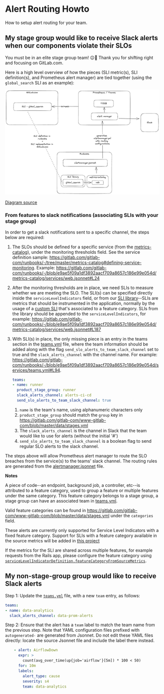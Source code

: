 # Alert Routing Howto

How to setup alert routing for your team.

## My stage group would like to receive Slack alerts when our components violate their SLOs

You must be in an elite stage group team! 😉🙂 Thank you for shifting right and focusing on GitLab.com.

Here is a high level overview of how the pieces (SLI metric(s), SLI definition(s), and Prometheus alert manager) are tied together (using the `global_search` SLI as an example):

![alert-manager](img/alert-routing.png)

[Diagram source](img/alert-routing.excalidraw)

### From features to slack notifications (associating SLIs with your stage group)

In order to get a slack notifications sent to a specific channel, the steps below are required:

1. The SLOs should be defined for a specific service (from the [metrics-catalog](https://gitlab.com/gitlab-com/runbooks/-/tree/master/metrics-catalog/services)), under the monitoring thresholds field. See the service definition sample: <https://gitlab.com/gitlab-com/runbooks/-/tree/master/metrics-catalog#defining-service-monitoring>. Example: <https://gitlab.com/gitlab-com/runbooks/-/blob/e9ae5f09a1df3892aacf709a8657c186e99e054d/metrics-catalog/services/web.jsonnet#L24>

1. After the monitoring thresholds are in place, we need SLIs to measure whether we are meeting the SLO. The SLI(s) can be specified directly inside the `serviceLevelIndicators` field, or from our [SLI library](https://gitlab.com/gitlab-com/runbooks/-/blob/master/metrics-catalog/gitlab-slis/library.libsonnet)--SLIs are metrics that should be instrumented in the application, normally by the usage of a [custom SLI](https://docs.gitlab.com/ee/development/application_slis/) that's associated to a feature category. SLIs from the library should be appended to the `serviceLevelIndicators`, for example: <https://gitlab.com/gitlab-com/runbooks/-/blob/e9ae5f09a1df3892aacf709a8657c186e99e054d/metrics-catalog/services/web.jsonnet#L187>

1. With SLI(s) in place, the only missing piece is an entry in the teams section in the [teams.yml](https://gitlab.com/gitlab-com/runbooks/-/blob/e9ae5f09a1df3892aacf709a8657c186e99e054d/services/teams.yml) file, where the team information should be added along with the flag  `send_slo_alerts_to_team_slack_channel` set to true and the `slack_alerts_channel` with the channel name. For example: <https://gitlab.com/gitlab-com/runbooks/-/blob/e9ae5f09a1df3892aacf709a8657c186e99e054d/services/teams.yml#L94>.

    ```yaml
    teams:
    - name: runner
      product_stage_group: runner
      slack_alerts_channel: alerts-ci-cd
      send_slo_alerts_to_team_slack_channel: true
    ```

    1. `name` is the team's name, using alphanumeric characters only
    1. `product_stage_group` should match the `group` key in <https://gitlab.com/gitlab-com/www-gitlab-com/blob/master/data/stages.yml>
    1. The `slack_alerts_channel` is the channel in Slack that the team would like to use for alerts (without the initial '#')
    1. `send_slo_alerts_to_team_slack_channel` is a boolean flag to send regular SLO alerts to the slack channel.

The steps above will allow Prometheus alert manager to route the SLO breaches from the service(s) to the teams' slack channel. The routing rules are generated from the [alertmanager.jsonnet](https://gitlab.com/gitlab-com/runbooks/-/blob/61e96ff6d0548700f1f4832aaf17d1bfae5b6d8f/alertmanager/alertmanager.jsonnet) file.

**Notes**

A piece of code--an endpoint, background job, a controller, etc--is attributed to a feature category, used to group a feature or multiple features under the same category. This feature category belongs to a stage group, a stage group can have an associated team in [teams.yml](https://gitlab.com/gitlab-com/runbooks/-/blob/e9ae5f09a1df3892aacf709a8657c186e99e054d/services/teams.yml).

Valid feature categories can be found in <https://gitlab.com/gitlab-com/www-gitlab-com/blob/master/data/stages.yml> under the `categories` field.

These alerts are currently only supported for Service Level Indicators with a fixed feature category.
Support for SLIs with a feature category available in the source
metrics will be added in [this project](https://gitlab.com/groups/gitlab-com/gl-infra/-/epics/615)

If the metrics for the SLI are shared across multiple features, for
example requests from the Rails app, please configure the feature
category using
[`serviceLevelIndicatorDefinition.featureCategoryFromSourceMetrics`](https://gitlab.com/gitlab-com/runbooks/blob/e45223016a4b6d169198e9773c001ae476e7947e/libsonnet/servicemetrics/service_level_indicator_definition.libsonnet#L244).

## My non-stage-group group would like to receive Slack alerts

Step 1: Update the [`teams.yml`](https://gitlab.com/gitlab-com/runbooks/blob/master/services/teams.yml) file, with a new `team` entry, as follows:

```yaml
teams:
- name: data-analytics
  slack_alerts_channel: data-prom-alerts
```

Step 2: Ensure that the alert has a `team` label to match the team name from the previous step. Note that YAML configuration
files prefixed with `autogenerated-` are generated from Jsonnet. Do not edit these YAML files directly: locate the source
Jsonnet file and include the label there instead.

```yaml
    - alert: AirflowDown
      expr: >
        count(avg_over_time(up{job='airflow'}[5m]) * 100 < 50)
      for: 10m
      labels:
        alert_type: cause
        severity: s4
        team: data-analytics
```
